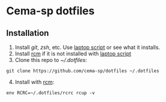 # Cema-sp dotfiles
## Installation

1. Install *git*, *zsh*, etc. Use [laptop script] or see what it installs.
2. Install [rcm] if it is not installed with [laptop script]
3. Clone this repo to *~/.dotfiles*:

  `git clone https://github.com/cema-sp/dotfiles ~/.dotfiles`

4. Install with [rcm]:

  `env RCRC=~/.dotfiles/rcrc rcup -v`

[laptop script]: https://github.com/cema-sp/laptop "laptop script"
[rcm]: https://github.com/thoughtbot/rcm "RCM"

